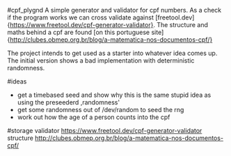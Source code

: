 #cpf\_plygnd
A simple generator and validator for cpf numbers.
As a check if the program works we can cross validate against [freetool.dev]{https://www.freetool.dev/cpf-generator-validator}.
The structure and maths behind a cpf are found [on this portuguese
site]{http://clubes.obmep.org.br/blog/a-matematica-nos-documentos-cpf/}

The project intends to get used as a starter into whatever idea comes up.
The initial version shows a bad implementation with deterministic randomness.

#ideas
- get a timebased seed and show why this is the same stupid idea as using the preseederd ,randomness'
- get some randomness out of /dev/random to seed the rng
- work out how the age of a person counts into the cpf

#storage
validator https://www.freetool.dev/cpf-generator-validator
structure http://clubes.obmep.org.br/blog/a-matematica-nos-documentos-cpf/
